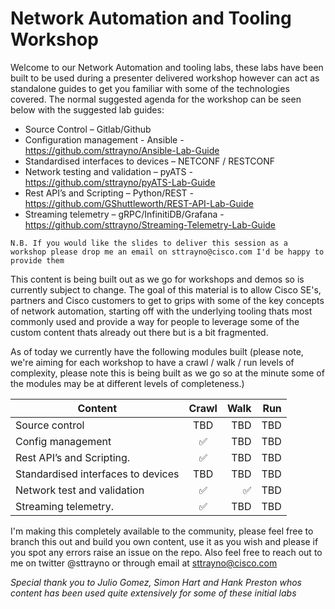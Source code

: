 # Network Automation and Tooling Workshop

Welcome to our Network Automation and tooling labs, these labs have been built to be used during a presenter delivered workshop however can act as standalone guides to get you familiar with some of the technologies covered. The normal suggested agenda for the workshop can be seen below with the suggested lab guides:

- Source Control – Gitlab/Github
- Configuration management - Ansible - https://github.com/sttrayno/Ansible-Lab-Guide
- Standardised interfaces to devices – NETCONF / RESTCONF
- Network testing and validation – pyATS - https://github.com/sttrayno/pyATS-Lab-Guide
- Rest API’s and Scripting – Python/REST - https://github.com/GShuttleworth/REST-API-Lab-Guide
- Streaming telemetry – gRPC/InfinitiDB/Grafana - https://github.com/sttrayno/Streaming-Telemetry-Lab-Guide

`N.B. If you would like the slides to deliver this session as a workshop please drop me an email on sttrayno@cisco.com I'd be happy to provide them`

This content is being built out as we go for workshops and demos so is currently subject to change. The goal of this material is to allow Cisco SE's, partners and Cisco customers to get to grips with some of the key concepts of network automation, starting off with the underlying tooling thats most commonly used and provide a way for people to leverage some of the custom content thats already out there but is a bit fragmented.

As of today we currently have the following modules built (please note, we're aiming for each workshop to have a crawl / walk / run levels of complexity, please note this is being built as we go so at the minute some of the modules may be at different levels of completeness.)


| Content                        | Crawl | Walk | Run  |
| ----------------------------- |:--:| -----:|----:|
| Source control                | TBD | TBD | TBD |
| Config management             | ✅ | TBD | TBD |
| Rest API’s and Scripting.     | ✅ | TBD | TBD |
| Standardised interfaces to devices | TBD | TBD | TBD |
| Network test and validation   | ✅ | ✅  | TBD |
| Streaming telemetry.          | ✅ | TBD | TBD |


I'm making this completely available to the community, please feel free to branch this out and build you own content, use it as you wish and please if you spot any errors raise an issue on the repo. Also feel free to reach out to me on twitter @sttrayno or through email at sttrayno@cisco.com

*Special thank you to Julio Gomez, Simon Hart and Hank Preston whos content has been used quite extensively for some of these initial labs*

